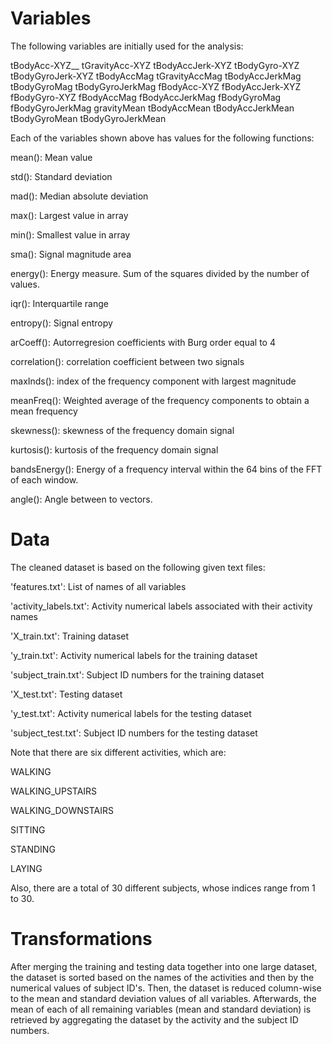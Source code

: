 # Variables
The following variables are initially used for the analysis:

tBodyAcc-XYZ__
tGravityAcc-XYZ
tBodyAccJerk-XYZ
tBodyGyro-XYZ
tBodyGyroJerk-XYZ
tBodyAccMag
tGravityAccMag
tBodyAccJerkMag
tBodyGyroMag
tBodyGyroJerkMag
fBodyAcc-XYZ
fBodyAccJerk-XYZ
fBodyGyro-XYZ
fBodyAccMag
fBodyAccJerkMag
fBodyGyroMag
fBodyGyroJerkMag
gravityMean
tBodyAccMean
tBodyAccJerkMean
tBodyGyroMean
tBodyGyroJerkMean

Each of the variables shown above has values for the following functions:

mean(): Mean value

std(): Standard deviation

mad(): Median absolute deviation 

max(): Largest value in array

min(): Smallest value in array

sma(): Signal magnitude area

energy(): Energy measure. Sum of the squares divided by the number of values. 

iqr(): Interquartile range 

entropy(): Signal entropy

arCoeff(): Autorregresion coefficients with Burg order equal to 4

correlation(): correlation coefficient between two signals

maxInds(): index of the frequency component with largest magnitude

meanFreq(): Weighted average of the frequency components to obtain a mean frequency

skewness(): skewness of the frequency domain signal 

kurtosis(): kurtosis of the frequency domain signal 

bandsEnergy(): Energy of a frequency interval within the 64 bins of the FFT of each window.

angle(): Angle between to vectors.

# Data
The cleaned dataset is based on the following given text files:  

'features.txt': List of names of all variables

'activity_labels.txt': Activity numerical labels associated with their activity names

'X_train.txt': Training dataset

'y_train.txt': Activity numerical labels for the training dataset

'subject_train.txt': Subject ID numbers for the training dataset

'X_test.txt': Testing dataset

'y_test.txt': Activity numerical labels for the testing dataset

'subject_test.txt': Subject ID numbers for the testing dataset

Note that there are six different activities, which are:

WALKING

WALKING_UPSTAIRS

WALKING_DOWNSTAIRS

SITTING

STANDING

LAYING

Also, there are a total of 30 different subjects, whose indices range from 1 to 30.

# Transformations

After merging the training and testing data together into one large dataset, the dataset is sorted based on
the names of the activities and then by the numerical values of subject ID's.  Then, the dataset is reduced
column-wise to the mean and standard deviation values of all variables.  Afterwards, the mean of each of all 
remaining variables (mean and standard deviation) is retrieved by aggregating the dataset by the activity and
the subject ID numbers.
